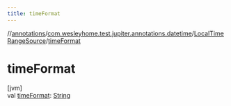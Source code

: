 ```yaml
---
title: timeFormat
---
```

//[annotations](../../../index.html)/[com.wesleyhome.test.jupiter.annotations.datetime](../index.html)/[LocalTimeRangeSource](index.html)/[timeFormat](time-format.html)



# timeFormat



[jvm]\
val [timeFormat](time-format.html): [String](https://kotlinlang.org/api/latest/jvm/stdlib/kotlin/-string/index.html)




